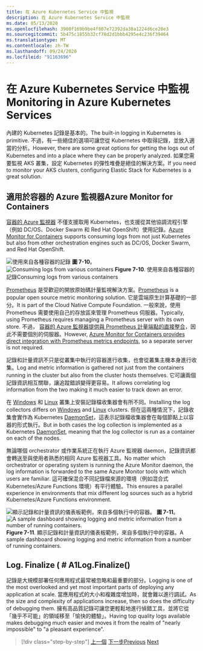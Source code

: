 ```yaml
---
title: 在 Azure Kubernetes Service 中監視
description: 在 Azure Kubernetes Service 中監視
ms.date: 05/13/2020
ms.openlocfilehash: 3900f169b9be4f807e72392da38a1224d6ce28e3
ms.sourcegitcommit: 5b475c1855b32cf78d2d1bbb4295e4c236f39464
ms.translationtype: MT
ms.contentlocale: zh-TW
ms.lasthandoff: 09/24/2020
ms.locfileid: "91163696"
---
```

# <a name="monitoring-in-azure-kubernetes-services"></a><span data-ttu-id="848eb-103">在 Azure Kubernetes Service 中監視</span><span class="sxs-lookup"><span data-stu-id="848eb-103">Monitoring in Azure Kubernetes Services</span></span>

<span data-ttu-id="848eb-104">內建的 Kubernetes 記錄是基本的。</span><span class="sxs-lookup"><span data-stu-id="848eb-104">The built-in logging in Kubernetes is primitive.</span></span> <span data-ttu-id="848eb-105">不過，有一些絕佳的選項可讓您從 Kubernetes 中取得記錄，並放入適當的分析。</span><span class="sxs-lookup"><span data-stu-id="848eb-105">However, there are some great options for getting the logs out of Kubernetes and into a place where they can be properly analyzed.</span></span> <span data-ttu-id="848eb-106">如果您需要監視 AKS 叢集，設定 Kubernetes 的彈性堆疊是絕佳的解決方案。</span><span class="sxs-lookup"><span data-stu-id="848eb-106">If you need to monitor your AKS clusters, configuring Elastic Stack for Kubernetes is a great solution.</span></span>

## <a name="azure-monitor-for-containers"></a><span data-ttu-id="848eb-107">適用於容器的 Azure 監視器</span><span class="sxs-lookup"><span data-stu-id="848eb-107">Azure Monitor for Containers</span></span>

<span data-ttu-id="848eb-108">[容器的 Azure 監視器](/azure/azure-monitor/insights/container-insights-overview) 不僅支援取用 Kubernetes，也支援從其他協調流程引擎（例如 DC/OS、Docker Swarm 和 Red Hat OpenShift）使用記錄。</span><span class="sxs-lookup"><span data-stu-id="848eb-108">[Azure Monitor for Containers](/azure/azure-monitor/insights/container-insights-overview) supports consuming logs from not just Kubernetes but also from other orchestration engines such as DC/OS, Docker Swarm, and Red Hat OpenShift.</span></span>

<span data-ttu-id="848eb-109">![使用來自各種容器的記錄 ](./media/containers-diagram.png)
 **圖 7-10**。</span><span class="sxs-lookup"><span data-stu-id="848eb-109">![Consuming logs from various containers](./media/containers-diagram.png)
**Figure 7-10**.</span></span> <span data-ttu-id="848eb-110">使用來自各種容器的記錄</span><span class="sxs-lookup"><span data-stu-id="848eb-110">Consuming logs from various containers</span></span>

<span data-ttu-id="848eb-111">[Prometheus](https://prometheus.io/) 是受歡迎的開放原始碼計量監視解決方案。</span><span class="sxs-lookup"><span data-stu-id="848eb-111">[Prometheus](https://prometheus.io/) is a popular open source metric monitoring solution.</span></span> <span data-ttu-id="848eb-112">它是雲端原生計算基礎的一部分。</span><span class="sxs-lookup"><span data-stu-id="848eb-112">It is part of the Cloud Native Compute Foundation.</span></span> <span data-ttu-id="848eb-113">一般來說，使用 Prometheus 需要使用自己的存放區來管理 Prometheus 伺服器。</span><span class="sxs-lookup"><span data-stu-id="848eb-113">Typically, using Prometheus requires managing a Prometheus server with its own store.</span></span> <span data-ttu-id="848eb-114">不過， [容器的 Azure 監視器提供與 Prometheus 計量端點的直接整合](/azure/azure-monitor/insights/container-insights-prometheus-integration)，因此不需要個別的伺服器。</span><span class="sxs-lookup"><span data-stu-id="848eb-114">However, [Azure Monitor for Containers provides direct integration with Prometheus metrics endpoints](/azure/azure-monitor/insights/container-insights-prometheus-integration), so a separate server is not required.</span></span>

<span data-ttu-id="848eb-115">記錄和計量資訊不只是從叢集中執行的容器進行收集，也會從叢集主機本身進行收集。</span><span class="sxs-lookup"><span data-stu-id="848eb-115">Log and metric information is gathered not just from the containers running in the cluster but also from the cluster hosts themselves.</span></span> <span data-ttu-id="848eb-116">它可讓兩個記錄資訊相互關聯，讓追蹤錯誤變得更容易。</span><span class="sxs-lookup"><span data-stu-id="848eb-116">It allows correlating log information from the two making it much easier to track down an error.</span></span>

<span data-ttu-id="848eb-117">在 [Windows](/azure/azure-monitor/insights/containers#configure-a-log-analytics-windows-agent-for-kubernetes) 和 [Linux](/azure/azure-monitor/insights/containers#configure-a-log-analytics-linux-agent-for-kubernetes) 叢集上安裝記錄檔收集器會有所不同。</span><span class="sxs-lookup"><span data-stu-id="848eb-117">Installing the log collectors differs on [Windows](/azure/azure-monitor/insights/containers#configure-a-log-analytics-windows-agent-for-kubernetes) and [Linux](/azure/azure-monitor/insights/containers#configure-a-log-analytics-linux-agent-for-kubernetes) clusters.</span></span> <span data-ttu-id="848eb-118">但在這兩種情況下，記錄收集會實作為 Kubernetes [DaemonSet](https://kubernetes.io/docs/concepts/workloads/controllers/daemonset/)，這表示記錄檔收集器會在每個節點上以容器的形式執行。</span><span class="sxs-lookup"><span data-stu-id="848eb-118">But in both cases the log collection is implemented as a Kubernetes [DaemonSet](https://kubernetes.io/docs/concepts/workloads/controllers/daemonset/), meaning that the log collector is run as a container on each of the nodes.</span></span>

<span data-ttu-id="848eb-119">無論哪個 orchestrator 或作業系統正在執行 Azure 監視器 daemon，記錄資訊都會轉送至與使用者熟悉的相同 Azure 監視器工具。</span><span class="sxs-lookup"><span data-stu-id="848eb-119">No matter which orchestrator or operating system is running the Azure Monitor daemon, the log information is forwarded to the same Azure Monitor tools with which users are familiar.</span></span> <span data-ttu-id="848eb-120">這可確保混合不同記錄檔來源的環境（例如混合式 Kubernetes/Azure Functions 環境）有平行體驗。</span><span class="sxs-lookup"><span data-stu-id="848eb-120">This ensures a parallel experience in environments that mix different log sources such as a hybrid Kubernetes/Azure Functions environment.</span></span>

<span data-ttu-id="848eb-121">![顯示記錄和計量資訊的儀表板範例，來自多個執行中的容器。 ](./media/containers-dashboard.png)
**圖 7-11**。</span><span class="sxs-lookup"><span data-stu-id="848eb-121">![A sample dashboard showing logging and metric information from a number of running containers.](./media/containers-dashboard.png)
**Figure 7-11**.</span></span> <span data-ttu-id="848eb-122">顯示記錄和計量資訊的儀表板範例，來自多個執行中的容器。</span><span class="sxs-lookup"><span data-stu-id="848eb-122">A sample dashboard showing logging and metric information from a number of running containers.</span></span>

## <a name="logfinalize"></a><span data-ttu-id="848eb-123">Log. Finalize ( # A1</span><span class="sxs-lookup"><span data-stu-id="848eb-123">Log.Finalize()</span></span>

<span data-ttu-id="848eb-124">記錄是大規模部署任何應用程式最常被忽略和最重要的部分。</span><span class="sxs-lookup"><span data-stu-id="848eb-124">Logging is one of the most overlooked and yet most important parts of deploying any application at scale.</span></span> <span data-ttu-id="848eb-125">當應用程式的大小和複雜度增加時，就會難以進行調試。</span><span class="sxs-lookup"><span data-stu-id="848eb-125">As the size and complexity of applications increase, then so does the difficulty of debugging them.</span></span> <span data-ttu-id="848eb-126">擁有高品質記錄可讓您更輕鬆地進行偵錯工具，並將它從「幾乎不可能」的領域移至「愉快的體驗」。</span><span class="sxs-lookup"><span data-stu-id="848eb-126">Having top quality logs available makes debugging much easier and moves it from the realm of "nearly impossible" to "a pleasant experience".</span></span>

>[!div class="step-by-step"]
><span data-ttu-id="848eb-127">[上一個](logging-with-elastic-stack.md) 
>[下一步](azure-monitor.md)</span><span class="sxs-lookup"><span data-stu-id="848eb-127">[Previous](logging-with-elastic-stack.md)
[Next](azure-monitor.md)</span></span>
